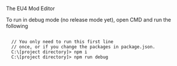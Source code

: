 The EU4 Mod Editor



To run in debug mode (no release mode yet), open CMD and run the following

<pre><code>
  // You only need to run this first line
  // once, or if you change the packages in package.json.
  C:\[project directory]> npm i
  C:\[project directory]> npm run debug
</code></pre>